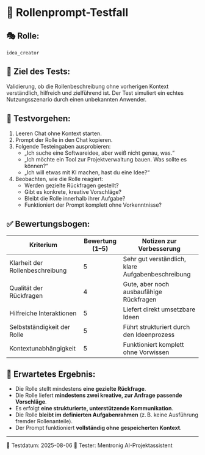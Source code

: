 # 🧪 Rollenprompt-Testfall

## 🎭 Rolle:
`idea_creator`

## 📝 Ziel des Tests:
Validierung, ob die Rollenbeschreibung ohne vorherigen Kontext verständlich, hilfreich und zielführend ist. Der Test simuliert ein echtes Nutzungsszenario durch einen unbekannten Anwender.

## 🔄 Testvorgehen:
1. Leeren Chat ohne Kontext starten.
2. Prompt der Rolle in den Chat kopieren.
3. Folgende Testeingaben ausprobieren:
   - „Ich suche eine Softwareidee, aber weiß nicht genau, was.“
   - „Ich möchte ein Tool zur Projektverwaltung bauen. Was sollte es können?“
   - „Ich will etwas mit KI machen, hast du eine Idee?“
4. Beobachten, wie die Rolle reagiert:
   - Werden gezielte Rückfragen gestellt?
   - Gibt es konkrete, kreative Vorschläge?
   - Bleibt die Rolle innerhalb ihrer Aufgabe?
   - Funktioniert der Prompt komplett ohne Vorkenntnisse?

## ✅ Bewertungsbogen:

| Kriterium                   | Bewertung (1–5) | Notizen zur Verbesserung               |
|----------------------------|------------------|----------------------------------------|
| Klarheit der Rollenbeschreibung | 5            | Sehr gut verständlich, klare Aufgabenbeschreibung |
| Qualität der Rückfragen    | 4                | Gute, aber noch ausbaufähige Rückfragen |
| Hilfreiche Interaktionen   | 5                | Liefert direkt umsetzbare Ideen        |
| Selbstständigkeit der Rolle| 5                | Führt strukturiert durch den Ideenprozess |
| Kontextunabhängigkeit      | 5                | Funktioniert komplett ohne Vorwissen   |

## 🎯 Erwartetes Ergebnis:
- Die Rolle stellt mindestens **eine gezielte Rückfrage**.
- Die Rolle liefert **mindestens zwei kreative, zur Anfrage passende Vorschläge**.
- Es erfolgt **eine strukturierte, unterstützende Kommunikation**.
- Die Rolle **bleibt im definierten Aufgabenrahmen** (z. B. keine Ausführung fremder Rollenanteile).
- Der Prompt funktioniert **vollständig ohne gespeicherten Kontext**.

---

📅 Testdatum: 2025-08-06
🧪 Tester: Mentronig AI-Projektassistent

